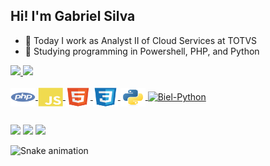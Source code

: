 ## Hi! I'm Gabriel Silva

- 🔭 Today I work as Analyst II of Cloud Services at TOTVS
- 🌱 Studying programming in Powershell, PHP, and Python

 <div>
  <a href="https://github.com/silva-gabrielp">
  <img height="160em" src="https://github-readme-stats.vercel.app/api?username=silva-gabrielp&show_icons=true&theme=dark&include_all_commits=true&count_private=true"/>
  <img height="160em" src="https://github-readme-stats.vercel.app/api/top-langs/?username=silva-gabrielp&layout=compact&langs_count=7&theme=dark"/>
</div>
  <div style="display: inline_block"><br>
    <img align="center" alt="Biel-PHP" height="30" width="40" src="https://raw.githubusercontent.com/devicons/devicon/master/icons/php/php-plain.svg">
    <img align="center" alt="Biel-Js" height="30" width="40" src="https://raw.githubusercontent.com/devicons/devicon/master/icons/javascript/javascript-plain.svg">
    <img align="center" alt="Biel-HTML" height="30" width="40" src="https://raw.githubusercontent.com/devicons/devicon/master/icons/html5/html5-original.svg">
    <img align="center" alt="Biel-CSS" height="30" width="40" src="https://raw.githubusercontent.com/devicons/devicon/master/icons/css3/css3-original.svg">
    <img align="center" alt="Biel-Python" height="30" width="40" src="https://raw.githubusercontent.com/devicons/devicon/master/icons/python/python-original.svg">
    <img align="center" alt="Biel-Python" height="30" width="40" src="[https://raw.githubusercontent.com/devicons/devicon/master/icons/linux/linux-original.svg](https://raw.githubusercontent.com/devicons/devicon/master/icons/microsoftsqlserver/microsoftsqlserver-plain-wordmark.svg)">
  </div>
  
##
 
<div>
  <a href="https://instagram.com/gabrielp_silvaa" target="_blank"><img src="https://img.shields.io/badge/-Instagram-%23E4405F?style=for-the-badge&logo=instagram&logoColor=white" target="_blank"></a>
  <a href = "mailto:silva.gabriel@totvs.com.br"><img src="https://img.shields.io/badge/-Gmail-%23333?style=for-the-badge&logo=gmail&logoColor=white" target="_blank"></a>
  <a href="https://www.linkedin.com/in/gabrielsilvaa" target="_blank"><img src="https://img.shields.io/badge/-LinkedIn-%230077B5?style=for-the-badge&logo=linkedin&logoColor=white" target="_blank"></a> 
  
  ![Snake animation](https://github.com/silva-gabrielp/silva-gabrielp/blob/output/github-contribution-grid-snake.svg)
 
</div>
